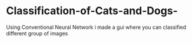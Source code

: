 # Classification-of-Cats-and-Dogs-
Using Conventional Neural Network i made a gui where you can classified different group of images 
